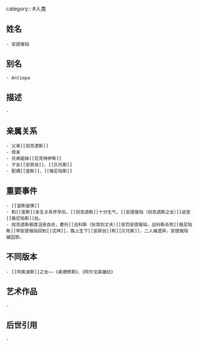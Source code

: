 category:: #人类
## 姓名
	- 安提俄珀
## 别名
	- Antiopa
## 描述
	-
## 亲属关系
	- 父亲[[倪克透斯]]
	- 母亲
	- 兄弟姐妹[[尼克特伊斯]]
	- 子女[[安菲翁]]、[[仄托斯]]
	- 配偶[[宙斯]]、[[俄尼珀斯]]
## 重要事件
	- [[宙斯留情]]
	- 和[[宙斯]]发生关系怀孕后，[[倪克透斯]]十分生气，[[安提俄珀（倪克透斯之女）]]逃至[[俄尼珀斯]]处。
	- 倪克透斯极度沮丧自杀，委托[[吕科斯（狄耳刻丈夫）]]惩罚安提俄珀，吕科斯杀死[[俄尼珀斯]]带安提俄珀回到[[忒拜]]，路上生下[[安菲翁]]和[[仄托斯]]，二人被遗弃，安提俄珀被囚禁。
## 不同版本
	- [[阿索波斯]]之女——《奥德修斯》、《阿尔戈英雄纪》
## 艺术作品
	-
## 后世引用
	-
